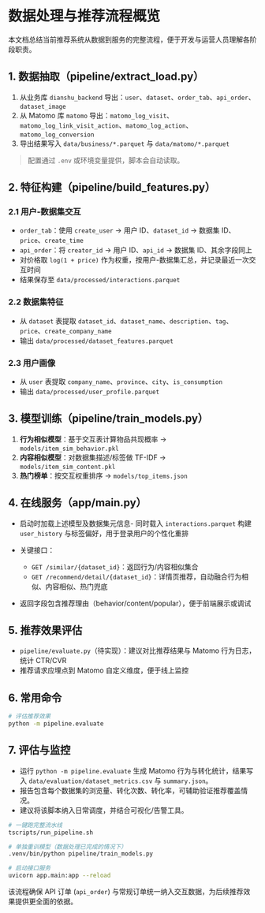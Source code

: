 # 数据处理与推荐流程概览

本文档总结当前推荐系统从数据到服务的完整流程，便于开发与运营人员理解各阶段职责。

## 1. 数据抽取（pipeline/extract_load.py）

1. 从业务库 `dianshu_backend` 导出：`user`、`dataset`、`order_tab`、`api_order`、`dataset_image`
2. 从 Matomo 库 `matomo` 导出：`matomo_log_visit`、`matomo_log_link_visit_action`、`matomo_log_action`、`matomo_log_conversion`
3. 导出结果写入 `data/business/*.parquet` 与 `data/matomo/*.parquet`

> 配置通过 `.env` 或环境变量提供，脚本会自动读取。

## 2. 特征构建（pipeline/build_features.py）

### 2.1 用户-数据集交互

- `order_tab`：使用 `create_user` → 用户 ID、`dataset_id` → 数据集 ID、`price`、`create_time`
- `api_order`：将 `creator_id` → 用户 ID、`api_id` → 数据集 ID、其余字段同上
- 对价格取 `log(1 + price)` 作为权重，按用户-数据集汇总，并记录最近一次交互时间
- 结果保存至 `data/processed/interactions.parquet`

### 2.2 数据集特征

- 从 `dataset` 表提取 `dataset_id`、`dataset_name`、`description`、`tag`、`price`、`create_company_name`
- 输出 `data/processed/dataset_features.parquet`

### 2.3 用户画像

- 从 `user` 表提取 `company_name`、`province`、`city`、`is_consumption`
- 输出 `data/processed/user_profile.parquet`

## 3. 模型训练（pipeline/train_models.py）

1. **行为相似模型**：基于交互表计算物品共现概率 → `models/item_sim_behavior.pkl`
2. **内容相似模型**：对数据集描述/标签做 TF-IDF → `models/item_sim_content.pkl`
3. **热门榜单**：按交互权重排序 → `models/top_items.json`

## 4. 在线服务（app/main.py）

- 启动时加载上述模型及数据集元信息- 同时载入 `interactions.parquet` 构建 `user_history` 与标签偏好，用于登录用户的个性化重排

- 关键接口：
  - `GET /similar/{dataset_id}`：返回行为/内容相似集合
  - `GET /recommend/detail/{dataset_id}`：详情页推荐，自动融合行为相似、内容相似、热门兜底
- 返回字段包含推荐理由（behavior/content/popular），便于前端展示或调试

## 5. 推荐效果评估

- `pipeline/evaluate.py`（待实现）：建议对比推荐结果与 Matomo 行为日志，统计 CTR/CVR
- 推荐请求应埋点到 Matomo 自定义维度，便于线上监控

## 6. 常用命令

```bash
# 评估推荐效果
python -m pipeline.evaluate
```


## 7. 评估与监控

- 运行 `python -m pipeline.evaluate` 生成 Matomo 行为与转化统计，结果写入 `data/evaluation/dataset_metrics.csv` 与 `summary.json`。
- 报告包含每个数据集的浏览量、转化次数、转化率，可辅助验证推荐覆盖情况。
- 建议将该脚本纳入日常调度，并结合可视化/告警工具。


```bash
# 一键跑完整流水线
tscripts/run_pipeline.sh

# 单独重训模型（数据处理已完成的情况下）
.venv/bin/python pipeline/train_models.py

# 启动接口服务
uvicorn app.main:app --reload
```

该流程确保 API 订单 (`api_order`) 与常规订单统一纳入交互数据，为后续推荐效果提供更全面的依据。
